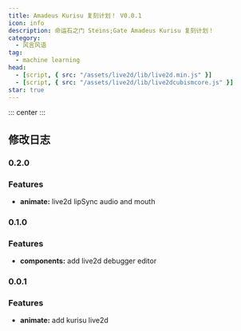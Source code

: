 ```yaml
---
title: Amadeus Kurisu 复刻计划！ V0.0.1 
icon: info
description: 命运石之门 Steins;Gate Amadeus Kurisu 复刻计划！
category:
  - 风言风语
tag:
  - machine learning
head:
  - [script, { src: "/assets/live2d/lib/live2d.min.js" }]
  - [script, { src: "/assets/live2d/lib/live2dcubismcore.js" }]
star: true
---
```

<script setup lang="ts">
import { defineAsyncComponent } from 'vue'
import 'vant/lib/index.css';
import '@vant/touch-emulator';
const Kurisu = defineAsyncComponent(() => import('@Kurisu'))
</script>

::: center
<ClientOnly>
<Kurisu />
</ClientOnly>
:::

## 修改日志

### 0.2.0 

### Features

- **animate:** live2d lipSync audio and mouth 

### 0.1.0 

### Features

- **components:** add live2d debugger editor

### 0.0.1

### Features

- **animate:** add kurisu live2d
